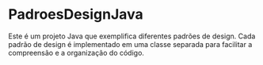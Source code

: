 # PadroesDesignJava
Este é um projeto Java que exemplifica diferentes padrões de design. Cada padrão de design é implementado em uma classe separada para facilitar a compreensão e a organização do código.
